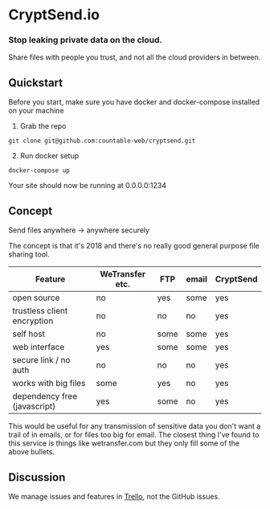 # CryptSend.io

### Stop leaking private data on the cloud.
Share files with people you trust, and not all the cloud providers in between.

## Quickstart

Before you start, make sure you have docker and docker-compose installed on your machine

1. Grab the repo
```
git clone git@github.com:countable-web/cryptsend.git
```

2. Run docker setup
```
docker-compose up
```

Your site should now be running at 0.0.0.0:1234

## Concept

Send files anywhere -> anywhere securely

The concept is that it's 2018 and there's no really good general purpose file sharing tool.

| Feature | WeTransfer etc. | FTP | email | CryptSend |
| --- | --- | --- | --- | --- |
| open source | no | yes | some | yes |
| trustless client encryption | no | no | no | yes |
| self host | no | some | some | yes |
| web interface | yes | some | some | yes |
| secure link / no auth | no | no | no | yes |
| works with big files | some | yes | no | yes |
| dependency free (javascript) | yes | some | no | yes |

This would be useful for any transmission of sensitive data you don't want a trail of in emails, or for files too big for email. The closest thing I've found to this service is things like wetransfer.com but they only fill some of the above bullets.

## Discussion

We manage issues and features in [Trello](https://trello.com/b/8NzklvZI/cryptsend-public), not the GitHub issues.
